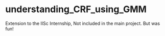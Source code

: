 # understanding_CRF_using_GMM
Extension to the IISc Internship, Not included in the main project. But was fun! 
